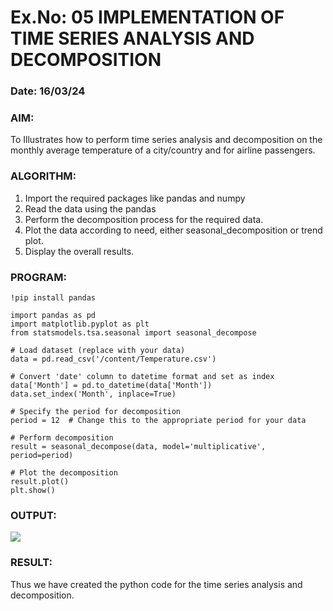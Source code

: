 # Ex.No: 05  IMPLEMENTATION OF TIME SERIES ANALYSIS AND DECOMPOSITION
### Date: 16/03/24


### AIM:
To Illustrates how to perform time series analysis and decomposition on the monthly average temperature of a city/country and for airline passengers.

### ALGORITHM:
1. Import the required packages like pandas and numpy
2. Read the data using the pandas
3. Perform the decomposition process for the required data.
4. Plot the data according to need, either seasonal_decomposition or trend plot.
5. Display the overall results.

### PROGRAM:
~~~
!pip install pandas

import pandas as pd
import matplotlib.pyplot as plt
from statsmodels.tsa.seasonal import seasonal_decompose

# Load dataset (replace with your data)
data = pd.read_csv('/content/Temperature.csv')

# Convert 'date' column to datetime format and set as index
data['Month'] = pd.to_datetime(data['Month'])
data.set_index('Month', inplace=True)

# Specify the period for decomposition
period = 12  # Change this to the appropriate period for your data

# Perform decomposition
result = seasonal_decompose(data, model='multiplicative', period=period)

# Plot the decomposition
result.plot()
plt.show()
~~~
















### OUTPUT:
![](https://private-user-images.githubusercontent.com/94165064/316245372-cbf97321-ad8e-4238-8ead-31fea131cde3.png?jwt=eyJhbGciOiJIUzI1NiIsInR5cCI6IkpXVCJ9.eyJpc3MiOiJnaXRodWIuY29tIiwiYXVkIjoicmF3LmdpdGh1YnVzZXJjb250ZW50LmNvbSIsImtleSI6ImtleTUiLCJleHAiOjE3MTIxNDA1NzcsIm5iZiI6MTcxMjE0MDI3NywicGF0aCI6Ii85NDE2NTA2NC8zMTYyNDUzNzItY2JmOTczMjEtYWQ4ZS00MjM4LThlYWQtMzFmZWExMzFjZGUzLnBuZz9YLUFtei1BbGdvcml0aG09QVdTNC1ITUFDLVNIQTI1NiZYLUFtei1DcmVkZW50aWFsPUFLSUFWQ09EWUxTQTUzUFFLNFpBJTJGMjAyNDA0MDMlMkZ1cy1lYXN0LTElMkZzMyUy)



### RESULT:
Thus we have created the python code for the time series analysis and decomposition.
